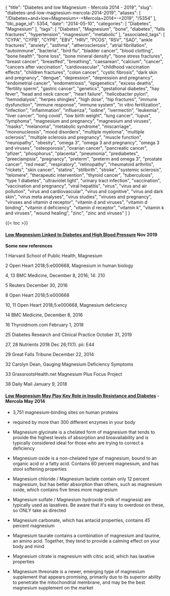 {
    "title": "Diabetes and low Magnesium - Mercola 2014 - 2019",
    "slug": "diabetes-and-low-magnesium-mercola-2014-2019",
    "aliases": [
        "/Diabetes+and+low+Magnesium+-+Mercola+2014+-+2019",
        "/5354"
    ],
    "tiki_page_id": 5354,
    "date": "2014-05-10",
    "categories": [
        "Diabetes",
        "Magnesium"
    ],
    "tags": [
        "Diabetes",
        "Magnesium",
        "bone",
        "diabetes",
        "falls fractures",
        "hypertension",
        "magnesium",
        "metabolic"
    ],
    "associated_tags": [
        "CYPA",
        "CYPB",
        "CYPR",
        "EBV",
        "HRV",
        "PCOS",
        "RSV",
        "SAD",
        "ankle fractures",
        "anxiety",
        "asthma",
        "atherosclerosis",
        "atrial fibrillation",
        "autoimmune",
        "bacteria",
        "bird flu",
        "bladder cancer",
        "blood clotting",
        "bone health",
        "bone loss",
        "bone mineral density",
        "bone stress fractures",
        "breast cancer",
        "breastfed",
        "breathing",
        "caesarean",
        "calcium",
        "cancer",
        "cancers after vaccination",
        "cardiovascular",
        "childhood vaccination effects",
        "children fractures",
        "colon cancer",
        "cystic fibrosis",
        "dark skin and pregnancy",
        "dengue",
        "depression",
        "depression and pregnancy",
        "endometrial cancer",
        "endometriosis",
        "epigenetics",
        "excess deaths",
        "fertility sperm",
        "gastric cancer",
        "genetics",
        "gestational diabetes",
        "hay fever",
        "head and neck cancer",
        "heart failure",
        "helicobacter pylori",
        "hemodialysis",
        "herpes shingles",
        "high dose",
        "hip fractures",
        "immune dysfunction",
        "immune response",
        "immune system",
        "in vitro fertilization",
        "infection",
        "inflammation",
        "influenza",
        "iodine",
        "ivermectin",
        "leukemia",
        "liver cancer",
        "long covid",
        "low birth weight",
        "lung cancer",
        "lupus",
        "lymphoma",
        "magnesium and pregnancy",
        "magnesium and viruses",
        "masks",
        "melanoma",
        "metabolic syndrome",
        "miscarriage",
        "mononucleosis",
        "mood disorders",
        "multiple myeloma",
        "multiple sclerosis",
        "multiple sclerosis and pregnancy",
        "muscle function",
        "neuropathy",
        "obesity",
        "omega 3",
        "omega 3 and pregnancy",
        "omega 3 and viruses",
        "osteoporosis",
        "ovarian cancer",
        "pancreatic cancer",
        "pfizer",
        "phosphorus",
        "placenta",
        "pneumonia",
        "prediabetes",
        "preeclampsia",
        "pregnancy",
        "preterm",
        "preterm and omega 3",
        "prostate cancer",
        "red meat",
        "respiratory",
        "retinopathy",
        "rheumatoid arthritis",
        "rickets",
        "skin cancer",
        "statins",
        "stillbirth",
        "stroke",
        "systemic sclerosis",
        "telomere",
        "therapeutic intervention",
        "thyroid cancer",
        "tuberculosis",
        "type 1 diabetes",
        "ultraviolet light",
        "urinary tract infection",
        "vaccination",
        "vaccination and pregnancy",
        "viral hepatitis",
        "virus",
        "virus and air pollution",
        "virus and cardiovascular",
        "virus and cognitive",
        "virus and dark skin",
        "virus meta analyses",
        "virus studies",
        "viruses and pregnancy",
        "viruses and vitamin d receptor",
        "vitamin d and viruses",
        "vitamin d binding",
        "vitamin d deficiency",
        "vitamin d receptor",
        "vitamin k",
        "vitamin k and viruses",
        "wound healing",
        "zinc",
        "zinc and viruses"
    ]
}


{{< toc >}}

#### [Low Magnesium Linked to Diabetes and High Blood Pressure](/tags/low-magnesium-linked-to-diabetes-and-high-blood-pressure.html) Nov 2019

 **Some new references** 

1 Harvard School of Public Health, Magnesium

2 Open Heart 2018;5:e000668, Magnesium in human biology

4, 13 BMC Medicine, December 8, 2016; 14: 210

5 Reuters December 30, 2016

8 Open Heart 2018;5:e000668

10, 11 Open Heart 2018;5:e000668, Magnesium deficiency

14 BMC Medicine, December 8, 2016

16 Thyroidmom.com February 1, 2018

25 Diabetes Research and Clinical Practice October 31, 2019 

27, 28 Nutrients 2018 Dec 26;11(1). pii: E44

29 Great Falls Tribune December 22, 2014

32 Carolyn Dean, Gauging Magnesium Deficiency Symptoms

33 GrassrootsHealth.net Magnesium Plus Focus Project

38 Daily Mail January 9, 2018

#### [Low Magnesium May Play Key Role in Insulin Resistance and Diabetes](http://articles.mercola.com/sites/articles/archive/2014/05/10/magnesium-type-2-diabetes.aspx?e_cid=20140510Z1_DNL_art_1&utm_source=dnl&utm_medium=email&utm_content=art1&utm_campaign=20140510Z1&et_cid=DM44347&et_rid=516645454) - Mercola May 2014

* 3,751 magnesium-binding sites on human proteins

* required by more than 300 different enzymes in your body

* Magnesium glycinate is a chelated form of magnesium that tends to provide the highest levels of absorption and bioavailability and is typically considered ideal for those who are trying to correct a deficiency	

* Magnesium oxide is a non-chelated type of magnesium, bound to an organic acid or a fatty acid. Contains 60 percent magnesium, and has stool softening properties

* Magnesium chloride / Magnesium lactate contain only 12 percent magnesium, but has better absorption than others, such as magnesium oxide, which contains five times more magnesium	

* Magnesium sulfate / Magnesium hydroxide (milk of magnesia) are typically used as laxatives. Be aware that it's easy to overdose on these, so ONLY take as directed

* Magnesium carbonate, which has antacid properties, contains 45 percent magnesium	

* Magnesium taurate contains a combination of magnesium and taurine, an amino acid. Together, they tend to provide a calming effect on your body and mind

* Magnesium citrate is magnesium with citric acid, which has laxative properties	

* Magnesium threonate is a newer, emerging type of magnesium supplement that appears promising, primarily due to its superior ability to penetrate the mitochondrial membrane, and may be the best magnesium supplement on the market